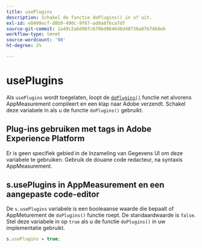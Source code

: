 ```yaml
---
title: usePlugins
description: Schakel de functie doPlugins() in of uit.
exl-id: e8499acf-d8b9-490c-9f67-ad9a8f6ca7df
source-git-commit: 1a49c2a6d90fc670bd0646d6d40738a87b74b8eb
workflow-type: tm+mt
source-wordcount: '98'
ht-degree: 2%

---
```


# usePlugins

Als `usePlugins` wordt toegelaten, loopt de [`doPlugins()`](../functions/doplugins.md) functie net alvorens AppMeasurement compileert en een klap naar Adobe verzendt. Schakel deze variabele in als u de functie `doPlugins()` gebruikt.

## Plug-ins gebruiken met tags in Adobe Experience Platform

Er is geen specifiek gebied in de Inzameling van Gegevens UI om deze variabele te gebruiken. Gebruik de douane code redacteur, na syntaxis AppMeasurement.

## s.usePlugins in AppMeasurement en een aangepaste code-editor

De `s.usePlugins` variabele is een booleaanse waarde die bepaalt of AppMeturement de `doPlugins()` functie roept. De standaardwaarde is `false`. Stel deze variabele in op `true` als u de functie `doPlugins()` in uw implementatie gebruikt.

```js
s.usePlugins = true;
```
